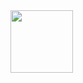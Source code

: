 <picture>
    <source media="(prefers-color-scheme: dark)" srcset="https://readme-tawny.vercel.app/">
  <img src="https://readme-tawny.vercel.app/" width="100vw" height="100vh" align="left">
</picture>
